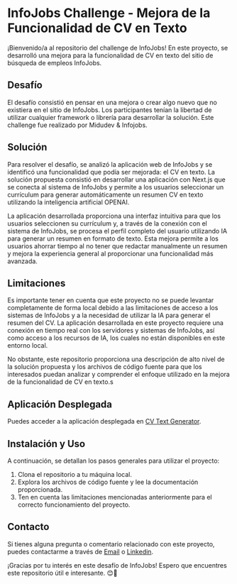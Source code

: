 # InfoJobs Challenge - Mejora de la Funcionalidad de CV en Texto

¡Bienvenido/a al repositorio del challenge de InfoJobs! En este proyecto, se desarrolló una mejora para la funcionalidad de CV en texto del sitio de búsqueda de empleos InfoJobs.

## Desafío

El desafío consistió en pensar en una mejora o crear algo nuevo que no existiera en el sitio de InfoJobs. Los participantes tenían la libertad de utilizar cualquier framework o librería para desarrollar la solución. Este challenge fue realizado por Midudev & Infojobs.

## Solución

Para resolver el desafío, se analizó la aplicación web de InfoJobs y se identificó una funcionalidad que podía ser mejorada: el CV en texto. La solución propuesta consistió en desarrollar una aplicación con Next.js que se conecta al sistema de InfoJobs y permite a los usuarios seleccionar un currículum para generar automáticamente un resumen CV en texto utilizando la inteligencia artificial OPENAI.

La aplicación desarrollada proporciona una interfaz intuitiva para que los usuarios seleccionen su currículum y, a través de la conexión con el sistema de InfoJobs, se procesa el perfil completo del usuario utilizando IA para generar un resumen en formato de texto. Esta mejora permite a los usuarios ahorrar tiempo al no tener que redactar manualmente un resumen y mejora la experiencia general al proporcionar una funcionalidad más avanzada.

## Limitaciones

Es importante tener en cuenta que este proyecto no se puede levantar completamente de forma local debido a las limitaciones de acceso a los sistemas de InfoJobs y a la necesidad de utilizar la IA para generar el resumen del CV. La aplicación desarrollada en este proyecto requiere una conexión en tiempo real con los servidores y sistemas de InfoJobs, así como acceso a los recursos de IA, los cuales no están disponibles en este entorno local.

No obstante, este repositorio proporciona una descripción de alto nivel de la solución propuesta y los archivos de código fuente para que los interesados puedan analizar y comprender el enfoque utilizado en la mejora de la funcionalidad de CV en texto.s

## Aplicación Desplegada

Puedes acceder a la aplicación desplegada en [CV Text Generator](https://infojobs-challenge.vercel.app/).

## Instalación y Uso

A continuación, se detallan los pasos generales para utilizar el proyecto:

1. Clona el repositorio a tu máquina local.
2. Explora los archivos de código fuente y lee la documentación proporcionada.
3. Ten en cuenta las limitaciones mencionadas anteriormente para el correcto funcionamiento del proyecto.

## Contacto

Si tienes alguna pregunta o comentario relacionado con este proyecto, puedes contactarme a través de [Email](maxincolla@gmail.com) o [Linkedin](https://www.linkedin.com/in/maximilianocolla).

¡Gracias por tu interés en este desafío de InfoJobs! Espero que encuentres este repositorio útil e interesante. 😊🚀
